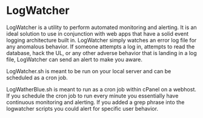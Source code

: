 # LogWatcher
LogWatcher is a utility to perform automated monitoring and alerting.  It is an ideal solution to use in conjunction with web apps that have a solid event logging architecture built in.  LogWatcher simply watches an error log file for any anomalous behavior.  If someone attempts a log in, attempts to read the database, hack the UL, or any other adverse behavior that is landing in a log file, LogWatcher can send an alert to make you aware.

LogWatcher.sh is meant to be run on your local server and can be scheduled as a cron job.

LogWatherBlue.sh is meant to run as a cron job within cPanel on a webhost.  If you schedule the cron job to run every minute you essentially have continuous monitoring and alerting.  If you added a grep phrase into the logwatcher scripts you could alert for specific user behavior.
